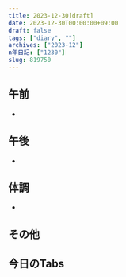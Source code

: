 ```yaml
---
title: 2023-12-30[draft]
date: 2023-12-30T00:00:00+09:00
draft: false
tags: ["diary", ""]
archives: ["2023-12"]
n年日記: ["1230"]
slug: 819750
---
```

## 午前
- 
## 午後
- 
## 体調
- 
## その他
## 今日のTabs